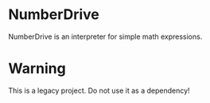# NumberDrive
NumberDrive is an interpreter for simple math expressions.

# Warning
This is a legacy project. Do not use it as a dependency!